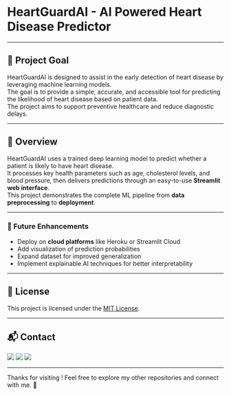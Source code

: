 # HeartGuardAI - AI Powered Heart Disease Predictor

---

## 📌 Project Goal  
HeartGuardAI is designed to assist in the early detection of heart disease by leveraging machine learning models.  
The goal is to provide a simple, accurate, and accessible tool for predicting the likelihood of heart disease based on patient data.  
The project aims to support preventive healthcare and reduce diagnostic delays.

---

## 📖 Overview  
HeartGuardAI uses a trained deep learning model to predict whether a patient is likely to have heart disease.  
It processes key health parameters such as age, cholesterol levels, and blood pressure, then delivers predictions through an easy-to-use **Streamlit web interface**.  
This project demonstrates the complete ML pipeline from **data preprocessing** to **deployment**.

---

### 🚀 Future Enhancements  
- Deploy on **cloud platforms** like Heroku or Streamlit Cloud  
- Add visualization of prediction probabilities  
- Expand dataset for improved generalization  
- Implement explainable AI techniques for better interpretability
  
---

## 📜 License

This project is licensed under the [MIT License](LICENSE).

---

## 📬 Contact

<p>
  <a href="mailto:aradhyaray99@gmail.com"><img src="https://img.shields.io/badge/Email-D14836?style=for-the-badge&logo=gmail&logoColor=white" /></a>
  <a href="www.linkedin.com/in/rayaradhya"><img src="https://img.shields.io/badge/LinkedIn-blue?style=for-the-badge&logo=linkedin&logoColor=white" /></a>
  <a href="https://github.com/AradhyaRay05"><img src="https://img.shields.io/badge/GitHub-181717?style=for-the-badge&logo=github&logoColor=white" /></a>
</p>

---

Thanks for visiting ! Feel free to explore my other repositories and connect with me. 🚀 
